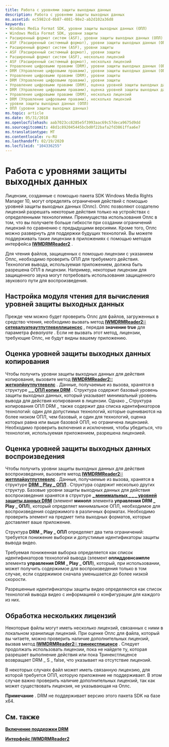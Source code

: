 ```yaml
---
title: Работа с уровнями защиты выходных данных
description: Работа с уровнями защиты выходных данных
ms.assetid: ec5982cd-0b87-4081-98e2-ab2d102a36d8
keywords:
- Windows Media Format SDK, уровни защиты выходных данных (ОПЛ)
- Windows Media Format SDK, уровни защиты
- Расширенный формат систем (ASF), уровни защиты выходных данных (ОПЛ)
- ASF (Расширенный системный формат), уровни защиты выходных данных (ОПЛ)
- Расширенный формат систем (ASF), уровни защиты
- ASF (Расширенный системный формат), уровни защиты
- Расширенный формат систем (ASF), несколько лицензий
- ASF (Расширенный системный формат), несколько лицензий
- Управление цифровыми правами (DRM), уровни защиты выходных данных (ОПЛ)
- DRM (Управление цифровыми правами), уровни защиты выходных данных (ОПЛ)
- Управление цифровыми правами (DRM), уровни защиты
- DRM (Управление цифровыми правами), уровни защиты
- Управление цифровыми правами (DRM), оценка уровней защиты выходных данных (ОПЛ)
- DRM (Управление цифровыми правами), оценка уровней защиты выходных данных (ОПЛ)
- Управление цифровыми правами (DRM), несколько лицензий
- DRM (Управление цифровыми правами), несколько лицензий
- уровни защиты выходных данных (ОПЛ)
- ОПЛ (уровни защиты выходных данных)
ms.topic: article
ms.date: 05/31/2018
ms.openlocfilehash: aab7023cc8285e5f3993aac69c57deca9675d9dd
ms.sourcegitcommit: 48d1c892045445bcbd0f22bafa2fd3861ffaa6e7
ms.translationtype: MT
ms.contentlocale: ru-RU
ms.lasthandoff: 02/19/2020
ms.locfileid: "104336255"
---
```

# <a name="working-with-output-protection-levels"></a>Работа с уровнями защиты выходных данных

Лицензии, созданные с помощью пакета SDK Windows Media Rights Manager 10, могут определять ограничения действий с помощью уровней защиты выходных данных (Оплс). Оплс позволяют создателю лицензий разрешать некоторые действия только на устройствах с определенными технологиями. Преимущества использования Оплс в том, что вы получаете больше гибкости при создании ограничений лицензий по сравнению с предыдущими версиями. Кроме того, Оплс можно развернуть для поддержки будущих технологий. Вы можете поддерживать такие лицензии в приложениях с помощью методов интерфейса [**IWMDRMReader2**](/previous-versions/windows/desktop/api/wmsdkidl/nn-wmsdkidl-iwmdrmreader2) .

Для чтения файлов, защищенных с помощью лицензии с указанием Оплс, необходимо проверить ОПЛ для требуемого действия. Технология вывода, используемая приложением, должна быть разрешена ОПЛ в лицензии. Например, некоторые лицензии для защищенного звука могут потребовать использования защищенного звукового пути для воспроизведения.

## <a name="configuring-the-reader-to-evaluate-output-protection-levels"></a>Настройка модуля чтения для вычисления уровней защиты выходных данных

Прежде чем можно будет проверить Оплс для файлов, загруженных в средство чтения, необходимо вызвать метод [**IWMDRMReader2:: сетевалуатеаутпутлевеллиценсес**](/previous-versions/windows/desktop/api/Wmsdkidl/nf-wmsdkidl-iwmdrmreader2-setevaluateoutputlevellicenses) , передав **значение true** для параметра *февалуате* . Если не вызвать этот метод, лицензии, требующие Оплс, не будут видны вашему приложению.

## <a name="evaluating-copy-output-protection-levels"></a>Оценка уровней защиты выходных данных копирования

Чтобы получить уровни защиты выходных данных для действия копирования, вызовите метод [**IWMDRMReader2:: жеткопйоутпутлевелс**](/previous-versions/windows/desktop/api/Wmsdkidl/nf-wmsdkidl-iwmdrmreader2-getcopyoutputlevels) . Данные, получаемые из вызова, хранятся в структуре [**\_ \_ ОПЛ копии DRM**](/previous-versions/windows/desktop/api/wmsdkidl/ns-wmsdkidl-drm_copy_opl) . Структура содержит базовый уровень защиты выходных данных, который указывает минимальный уровень вывода для действия копирования в лицензии. Однако \_ Структура копирования ОПЛ DRM \_ также содержит два списка идентификаторов технологий: один для допустимых технологий, которые оцениваются на более низком ОПЛ, чем базовый, и один для технологий, оценка которых равна или выше базовой ОПЛ, но ограничена лицензией. Необходимо проверить включения и исключения, чтобы убедиться, что технология, используемая приложением, разрешена лицензией.

## <a name="evaluating-play-output-protection-levels"></a>Оценка уровней защиты выходных данных воспроизведения

Чтобы получить уровни защиты выходных данных для действия воспроизведения, вызовите метод [**IWMDRMReader2:: жетплайаутпутлевелс**](/previous-versions/windows/desktop/api/Wmsdkidl/nf-wmsdkidl-iwmdrmreader2-getplayoutputlevels) . Данные, получаемые из вызова, хранятся в структуре [**DRM \_ Play \_ ОПЛ**](/previous-versions/windows/desktop/api/wmsdkidl/ns-wmsdkidl-drm_play_opl) . Структура содержит несколько других структур. Базовые уровни защиты выходных данных для действия воспроизведения хранятся в структуре [**\_ минимальных \_ \_ \_ уровней защиты данных DRM**](/previous-versions/windows/desktop/api/wmsdkidl/ns-wmsdkidl-drm_minimum_output_protection_levels) (элемент **минопл** элемента **управления DRM \_ Play \_ ОПЛ**), который определяет минимальное ОПЛ, необходимое для воспроизведения содержимого в различных форматах. Необходимо проверить элемент на предмет типа выходных форматов, которые доставляет ваше приложение.

Структура **DRM \_ Play \_ ОПЛ** определяет два типа ограничений: требуется понижение выборки и допустимые идентификаторы защиты вывода видео.

Требуемая пониженная выборка определяется как список идентификаторов технологий вывода (элемент **оплиддовнсампле** элемента **управления DRM \_ Play \_ ОПЛ**), который, при использовании, может получить содержимое для воспроизведения только в том случае, если содержимое сначала уменьшается до более низкой скорости.

Разрешенные идентификаторы защиты видео определяются как список технологий вывода видео с информацией о конфигурации для каждого из них.

## <a name="handling-multiple-licenses"></a>Обработка нескольких лицензий

Некоторые файлы могут иметь несколько лицензий, связанных с ними в локальном хранилище лицензий. При оценке Оплс для файла, который вы читаете, можно проверить наличие дополнительных лицензий, вызвав метод [**IWMDRMReader2:: тринекстлиценсе**](/previous-versions/windows/desktop/api/Wmsdkidl/nf-wmsdkidl-iwmdrmreader2-trynextlicense) . Следует продолжать использовать лицензии, пока не найдете ту, которая разрешает выполнение действия или пока Тринекстлиценсе возвращает DRM \_ S \_ false, что указывает на отсутствие лицензий.

В некоторых случаях файл может иметь связанную лицензию, для которой требуется ОПЛ, которую приложение не поддерживает. В этом случае важно проверить наличие дополнительных лицензий, так как может существовать лицензия, не указывающая на Оплс.

**Примечание** . DRM не поддерживает версию этого пакета SDK на базе x64.

## <a name="related-topics"></a>См. также

<dl> <dt>

[**Включение поддержки DRM**](enabling-drm-support.md)
</dt> <dt>

[**Интерфейс IWMDRMReader2**](/previous-versions/windows/desktop/api/wmsdkidl/nn-wmsdkidl-iwmdrmreader2)
</dt> </dl>

 

 




